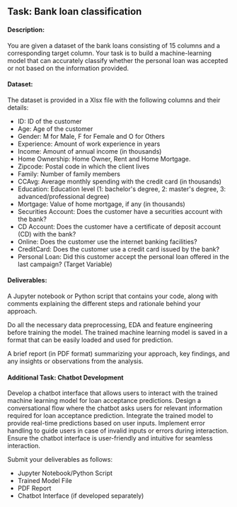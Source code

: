 ## Task: Bank loan classification

#### Description: 
You are given a dataset of the bank loans consisting of 15 columns and a corresponding target column. Your task is to build a machine-learning model that can accurately classify whether the personal loan was accepted or not based on the information provided. 

#### Dataset: 
The dataset is provided in a Xlsx file with the following columns and their details: 
- ID: ID of the customer 
- Age: Age of the customer
- Gender: M for Male, F for Female and O for Others
- Experience: Amount of work experience in years
- Income: Amount of annual income (in thousands)
- Home Ownership: Home Owner, Rent and Home Mortgage. 
- Zipcode: Postal code in which the client lives
- Family: Number of family members
- CCAvg: Average monthly spending with the credit card (in thousands) 
- Education: Education level (1: bachelor's degree, 2: master's degree, 3: advanced/professional degree) 
- Mortgage: Value of home mortgage, if any (in thousands) 
- Securities Account: Does the customer have a securities account with the bank? 
- CD Account: Does the customer have a certificate of deposit account (CD) with the bank? 
- Online: Does the customer use the internet banking facilities? 
- CreditCard: Does the customer use a credit card issued by the bank? 
- Personal Loan: Did this customer accept the personal loan offered in the last campaign? (Target Variable) 

#### Deliverables: 
A Jupyter notebook or Python script that contains your code, along with comments explaining the different steps and rationale behind your approach. 

Do all the necessary data preprocessing, EDA and feature engineering before training the model. The trained machine learning model is saved in a format that can be easily loaded and used for prediction. 

A brief report (in PDF format) summarizing your approach, key findings, and any insights or observations from the analysis. 

#### Additional Task: Chatbot Development
Develop a chatbot interface that allows users to interact with the trained machine learning model for loan acceptance predictions. Design a conversational flow where the chatbot asks users for relevant information required for loan acceptance prediction. Integrate the trained model to provide real-time predictions based on user inputs. Implement error handling to guide users in case of invalid inputs or errors during interaction. Ensure the chatbot interface is user-friendly and intuitive for seamless interaction. 

Submit your deliverables as follows: 
- Jupyter Notebook/Python Script
- Trained Model File 
- PDF Report 
- Chatbot Interface (if developed separately)